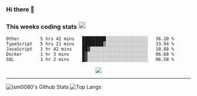 ### Hi there 👋

<!--START_SECTION:giphy-->
<!--END_SECTION:giphy-->

### This weeks coding stats <img src="https://media1.giphy.com/media/LmNwrBhejkK9EFP504/giphy.gif?cid=ecf05e4723nsktnyyj53u162g7cy5rjqfg6gz06kxdg5y55g&rid=giphy.gif" width="20" height="20" />
<!--START_SECTION:waka-->
```text
Other        5 hrs 42 mins   █████████░░░░░░░░░░░░░░░░   36.20 % 
TypeScript   5 hrs 21 mins   ████████▒░░░░░░░░░░░░░░░░   33.94 % 
JavaScript   1 hr 42 mins    ██▓░░░░░░░░░░░░░░░░░░░░░░   10.88 % 
Docker       1 hr 3 mins     █▓░░░░░░░░░░░░░░░░░░░░░░░   06.68 % 
SQL          1 hr 2 mins     █▓░░░░░░░░░░░░░░░░░░░░░░░   06.58 % 
```
<!--END_SECTION:waka-->

<!--START_SECTION:comicstrip-->
<p align="center">
 <a href="https://xkcd.com/">
 <img src="https://imgs.xkcd.com/comics/wikipedia_caltrops.png" />
</a>
</p>
<!--END_SECTION:comicstrip-->

---

![ism0080's Github Stats](https://github-readme-stats.vercel.app/api?username=ism0080&show_icons=true%hide_border=true&hide=issues)
![Top Langs](https://github-readme-stats.vercel.app/api/top-langs/?username=ism0080&layout=compact)

<!--
**ism0080/ism0080** is a ✨ _special_ ✨ repository because its `README.md` (this file) appears on your GitHub profile.

Here are some ideas to get you started:

- 🔭 I’m currently working on ...
- 🌱 I’m currently learning ...
- 👯 I’m looking to collaborate on ...
- 🤔 I’m looking for help with ...
- 💬 Ask me about ...
- 📫 How to reach me: ...
- 😄 Pronouns: ...
- ⚡ Fun fact: ...
-->
